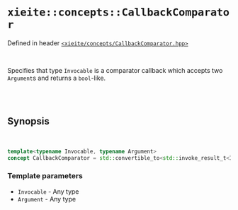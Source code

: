 # `xieite::concepts::CallbackComparator`
Defined in header [`<xieite/concepts/CallbackComparator.hpp>`](../../include/xieite/concepts/CallbackComparator.hpp)

<br/>

Specifies that type `Invocable` is a comparator callback which accepts two `Argument`s and returns a `bool`-like.

<br/><br/>

## Synopsis

<br/>

```cpp
template<typename Invocable, typename Argument>
concept CallbackComparator = std::convertible_to<std::invoke_result_t<Invocable, Argument, Argument>, bool>;
```
### Template parameters
- `Invocable` - Any type
- `Argument` - Any type

